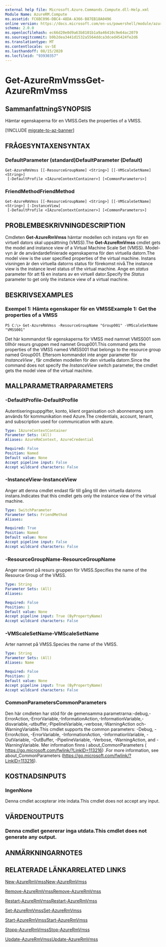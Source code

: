 ```yaml
---
external help file: Microsoft.Azure.Commands.Compute.dll-Help.xml
Module Name: AzureRM.Compute
ms.assetid: FC6BC096-DBC4-48DA-A366-B87EB18A0496
online version: https://docs.microsoft.com/en-us/powershell/module/azurerm.compute/get-azurermvmss
schema: 2.0.0
ms.openlocfilehash: ec66d20e0d9a63b8101b1a9a46410c9e64ac2079
ms.sourcegitcommit: b9b2dea3441d1532a5564ddca3dced45424fe2d6
ms.translationtype: MT
ms.contentlocale: sv-SE
ms.lasthandoff: 08/15/2020
ms.locfileid: "93930357"
---
```

# <span data-ttu-id="15b52-101">Get-AzureRmVmss</span><span class="sxs-lookup"><span data-stu-id="15b52-101">Get-AzureRmVmss</span></span>

## <span data-ttu-id="15b52-102">Sammanfattning</span><span class="sxs-lookup"><span data-stu-id="15b52-102">SYNOPSIS</span></span>
<span data-ttu-id="15b52-103">Hämtar egenskaperna för en VMSS.</span><span class="sxs-lookup"><span data-stu-id="15b52-103">Gets the properties of a VMSS.</span></span>

[!INCLUDE [migrate-to-az-banner](../../includes/migrate-to-az-banner.md)]

## <span data-ttu-id="15b52-104">FRÅGESYNTAXEN</span><span class="sxs-lookup"><span data-stu-id="15b52-104">SYNTAX</span></span>

### <span data-ttu-id="15b52-105">DefaultParameter (standard)</span><span class="sxs-lookup"><span data-stu-id="15b52-105">DefaultParameter (Default)</span></span>
```
Get-AzureRmVmss [[-ResourceGroupName] <String>] [[-VMScaleSetName] <String>]
 [-DefaultProfile <IAzureContextContainer>] [<CommonParameters>]
```

### <span data-ttu-id="15b52-106">FriendMethod</span><span class="sxs-lookup"><span data-stu-id="15b52-106">FriendMethod</span></span>
```
Get-AzureRmVmss [[-ResourceGroupName] <String>] [[-VMScaleSetName] <String>] [-InstanceView]
 [-DefaultProfile <IAzureContextContainer>] [<CommonParameters>]
```

## <span data-ttu-id="15b52-107">PROBLEMBESKRIVNING</span><span class="sxs-lookup"><span data-stu-id="15b52-107">DESCRIPTION</span></span>
<span data-ttu-id="15b52-108">Cmdleten **Get-AzureRmVmss** hämtar modellen och instans vyn för en virtuell dators skal uppsättning (VMSS).</span><span class="sxs-lookup"><span data-stu-id="15b52-108">The **Get-AzureRmVmss** cmdlet gets the model and instance view of a Virtual Machine Scale Set (VMSS).</span></span>
<span data-ttu-id="15b52-109">Model-vyn är de användardefinierade egenskaperna för den virtuella datorn.</span><span class="sxs-lookup"><span data-stu-id="15b52-109">The model view is the user specified properties of the virtual machine.</span></span>
<span data-ttu-id="15b52-110">Instans visningen är den virtuella datorns status för förekomst nivå.</span><span class="sxs-lookup"><span data-stu-id="15b52-110">The instance view is the instance level status of the virtual machine.</span></span>
<span data-ttu-id="15b52-111">Ange en *status* parameter för att få en instans av en virtuell dator.</span><span class="sxs-lookup"><span data-stu-id="15b52-111">Specify the *Status* parameter to get only the instance view of a virtual machine.</span></span>

## <span data-ttu-id="15b52-112">BESKRIVS</span><span class="sxs-lookup"><span data-stu-id="15b52-112">EXAMPLES</span></span>

### <span data-ttu-id="15b52-113">Exempel 1: Hämta egenskaper för en VMSS</span><span class="sxs-lookup"><span data-stu-id="15b52-113">Example 1: Get the properties of a VMSS</span></span>
```
PS C:\> Get-AzureRmVmss -ResourceGroupName "Group001" -VMScaleSetName "VMSS001"
```

<span data-ttu-id="15b52-114">Det här kommandot får egenskaperna för VMSS med namnet VMSS001 som tillhör resurs gruppen med namnet Group001.</span><span class="sxs-lookup"><span data-stu-id="15b52-114">This command gets the properties of the VMSS named VMSS001 that belongs to the resource group named Group001.</span></span>
<span data-ttu-id="15b52-115">Eftersom kommandot inte anger parameter för *InstanceView* , får cmdleten modellen för den virtuella datorn.</span><span class="sxs-lookup"><span data-stu-id="15b52-115">Since the command does not specify the *InstanceView* switch parameter, the cmdlet gets the model view of the virtual machine.</span></span>

## <span data-ttu-id="15b52-116">MALLPARAMETRAR</span><span class="sxs-lookup"><span data-stu-id="15b52-116">PARAMETERS</span></span>

### <span data-ttu-id="15b52-117">-DefaultProfile</span><span class="sxs-lookup"><span data-stu-id="15b52-117">-DefaultProfile</span></span>
<span data-ttu-id="15b52-118">Autentiseringsuppgifter, konto, klient organisation och abonnemang som används för kommunikation med Azure.</span><span class="sxs-lookup"><span data-stu-id="15b52-118">The credentials, account, tenant, and subscription used for communication with azure.</span></span>

```yaml
Type: IAzureContextContainer
Parameter Sets: (All)
Aliases: AzureRmContext, AzureCredential

Required: False
Position: Named
Default value: None
Accept pipeline input: False
Accept wildcard characters: False
```

### <span data-ttu-id="15b52-119">-InstanceView</span><span class="sxs-lookup"><span data-stu-id="15b52-119">-InstanceView</span></span>
<span data-ttu-id="15b52-120">Anger att denna cmdlet endast får till gång till den virtuella datorns instans.</span><span class="sxs-lookup"><span data-stu-id="15b52-120">Indicates that this cmdlet gets only the instance view of the virtual machine.</span></span>

```yaml
Type: SwitchParameter
Parameter Sets: FriendMethod
Aliases: 

Required: True
Position: Named
Default value: None
Accept pipeline input: False
Accept wildcard characters: False
```

### <span data-ttu-id="15b52-121">-ResourceGroupName</span><span class="sxs-lookup"><span data-stu-id="15b52-121">-ResourceGroupName</span></span>
<span data-ttu-id="15b52-122">Anger namnet på resurs gruppen för VMSS.</span><span class="sxs-lookup"><span data-stu-id="15b52-122">Specifies the name of the Resource Group of the VMSS.</span></span>

```yaml
Type: String
Parameter Sets: (All)
Aliases: 

Required: False
Position: 1
Default value: None
Accept pipeline input: True (ByPropertyName)
Accept wildcard characters: False
```

### <span data-ttu-id="15b52-123">-VMScaleSetName</span><span class="sxs-lookup"><span data-stu-id="15b52-123">-VMScaleSetName</span></span>
<span data-ttu-id="15b52-124">Arter namnet på VMSS.</span><span class="sxs-lookup"><span data-stu-id="15b52-124">Species the name of the VMSS.</span></span>

```yaml
Type: String
Parameter Sets: (All)
Aliases: Name

Required: False
Position: 2
Default value: None
Accept pipeline input: True (ByPropertyName)
Accept wildcard characters: False
```

### <span data-ttu-id="15b52-125">CommonParameters</span><span class="sxs-lookup"><span data-stu-id="15b52-125">CommonParameters</span></span>
<span data-ttu-id="15b52-126">Den här cmdleten har stöd för de gemensamma parametrarna:-debug,-ErrorAction,-ErrorVariable,-InformationAction,-InformationVariable,-disvariable,-utbuffer,-PipelineVariable,-verbose,-WarningAction och-WarningVariable.</span><span class="sxs-lookup"><span data-stu-id="15b52-126">This cmdlet supports the common parameters: -Debug, -ErrorAction, -ErrorVariable, -InformationAction, -InformationVariable, -OutVariable, -OutBuffer, -PipelineVariable, -Verbose, -WarningAction, and -WarningVariable.</span></span> <span data-ttu-id="15b52-127">Mer information finns i about_CommonParameters ( https://go.microsoft.com/fwlink/?LinkID=113216) .</span><span class="sxs-lookup"><span data-stu-id="15b52-127">For more information, see about_CommonParameters (https://go.microsoft.com/fwlink/?LinkID=113216).</span></span>

## <span data-ttu-id="15b52-128">KOSTNADS</span><span class="sxs-lookup"><span data-stu-id="15b52-128">INPUTS</span></span>

### <span data-ttu-id="15b52-129">Ingen</span><span class="sxs-lookup"><span data-stu-id="15b52-129">None</span></span>
<span data-ttu-id="15b52-130">Denna cmdlet accepterar inte indata.</span><span class="sxs-lookup"><span data-stu-id="15b52-130">This cmdlet does not accept any input.</span></span>

## <span data-ttu-id="15b52-131">VÄRDEN</span><span class="sxs-lookup"><span data-stu-id="15b52-131">OUTPUTS</span></span>

### <span data-ttu-id="15b52-132">Denna cmdlet genererar inga utdata.</span><span class="sxs-lookup"><span data-stu-id="15b52-132">This cmdlet does not generate any output.</span></span>

## <span data-ttu-id="15b52-133">ANMÄRKNINGAR</span><span class="sxs-lookup"><span data-stu-id="15b52-133">NOTES</span></span>

## <span data-ttu-id="15b52-134">RELATERADE LÄNKAR</span><span class="sxs-lookup"><span data-stu-id="15b52-134">RELATED LINKS</span></span>

[<span data-ttu-id="15b52-135">New-AzureRmVmss</span><span class="sxs-lookup"><span data-stu-id="15b52-135">New-AzureRmVmss</span></span>](./New-AzureRmVmss.md)

[<span data-ttu-id="15b52-136">Remove-AzureRmVmss</span><span class="sxs-lookup"><span data-stu-id="15b52-136">Remove-AzureRmVmss</span></span>](./Remove-AzureRmVmss.md)

[<span data-ttu-id="15b52-137">Restart-AzureRmVmss</span><span class="sxs-lookup"><span data-stu-id="15b52-137">Restart-AzureRmVmss</span></span>](./Restart-AzureRmVmss.md)

[<span data-ttu-id="15b52-138">Set-AzureRmVmss</span><span class="sxs-lookup"><span data-stu-id="15b52-138">Set-AzureRmVmss</span></span>](./Set-AzureRmVmss.md)

[<span data-ttu-id="15b52-139">Start-AzureRmVmss</span><span class="sxs-lookup"><span data-stu-id="15b52-139">Start-AzureRmVmss</span></span>](./Start-AzureRmVmss.md)

[<span data-ttu-id="15b52-140">Stopp-AzureRmVmss</span><span class="sxs-lookup"><span data-stu-id="15b52-140">Stop-AzureRmVmss</span></span>](./Stop-AzureRmVmss.md)

[<span data-ttu-id="15b52-141">Update-AzureRmVmss</span><span class="sxs-lookup"><span data-stu-id="15b52-141">Update-AzureRmVmss</span></span>](./Update-AzureRmVmss.md)


